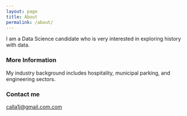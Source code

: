 ```yaml
---
layout: page
title: About
permalink: /about/
---
```


I am a Data Science candidate who is very interested in exploring history with data. 
### More Information


My industry background includes hospitality, municipal parking, and engineering sectors.
### Contact me

[calla1j@gmail.com.com](mailto:calla1j@gmail.com)
